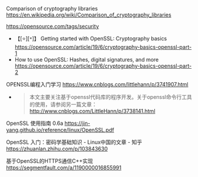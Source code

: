 
Comparison of cryptography libraries https://en.wikipedia.org/wiki/Comparison_of_cryptography_libraries

https://opensource.com/tags/security
- 【[:star:][`*`]】 Getting started with OpenSSL: Cryptography basics https://opensource.com/article/19/6/cryptography-basics-openssl-part-1
- How to use OpenSSL: Hashes, digital signatures, and more https://opensource.com/article/19/6/cryptography-basics-openssl-part-2

OPENSSL编程入门学习 https://www.cnblogs.com/littlehann/p/3741907.html
- > 本文主要关注基于openssl代码库的程序开发。关于openssl命令行工具的使用，请参阅另一篇文章：http://www.cnblogs.com/LittleHann/p/3738141.html

OpenSSL 使用指南 0.6a https://jin-yang.github.io/reference/linux/OpenSSL.pdf

OpenSSL 入门：密码学基础知识 - Linux中国的文章 - 知乎 https://zhuanlan.zhihu.com/p/103843630

基于OpenSSL的HTTPS通信C++实现 https://segmentfault.com/a/1190000016855991
